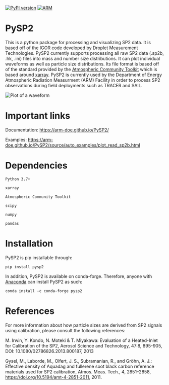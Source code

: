 [![PyPI version](https://badge.fury.io/py/pysp2.svg)](https://badge.fury.io/py/pysp2)
[![ARM](https://img.shields.io/badge/Sponsor-ARM-blue.svg?colorA=00c1de&colorB=00539c)](https://www.arm.gov/)

# PySP2

This is a python package for processing and visualizing SP2 data. It is based off of the IGOR code developed by Droplet Measurement Technologies. 
PySP2 currently supports processing all raw SP2 data (.sp2b, .hk, .ini) files into mass and number size distributions. 
It can plot individual waveforms as well as particle size distributions. Its file format is based off of the standard
provided by the [Atmospheric Community Toolkit](https://arm-doe.github.io/ACT) which is based around [xarray](https://xarray.pydata.org). 
PySP2 is currently used by the Department of Energy Atmospheric Radiation Measurment (ARM) Facility in order to process SP2 observations during field deployments such
as TRACER and SAIL.

![Plot of a waveform](https://arm-doe.github.io/PySP2/_images/sphx_glr_plot_read_sp2b_001.png)

# Important links

Documentation: https://arm-doe.github.io/PySP2/

Examples: https://arm-doe.github.io/PySP2/source/auto_examples/plot_read_sp2b.html

# Dependencies

    Python 3.7+
    
    xarray
    
    Atmospheric Community Toolkit
    
    scipy
    
    numpy
    
    pandas
    
    
# Installation

PySP2 is pip installable through:

    pip install pysp2

In addition, PySP2 is available on conda-forge. Therefore, anyone with [Anaconda](https://www.anaconda.org) can install PySP2
as such:

    conda install -c conda-forge pysp2
   
# References

For more information about how particle sizes are derived from SP2 signals using calibration, please consult the following references:

M. Irwin, Y. Kondo, N. Moteki & T. Miyakawa: Evaluation of a Heated-Inlet for Calibration of the SP2, Aerosol Science and Technology, 47:8, 895-905, DOI: 10.1080/02786826.2013.800187, 2013

Gysel, M., Laborde, M., Olfert, J. S., Subramanian, R., and Gröhn, A. J.: Effective density of Aquadag and fullerene soot black carbon reference materials used for SP2 calibration, Atmos. Meas. Tech., 4, 2851–2858, https://doi.org/10.5194/amt-4-2851-2011, 2011. 

